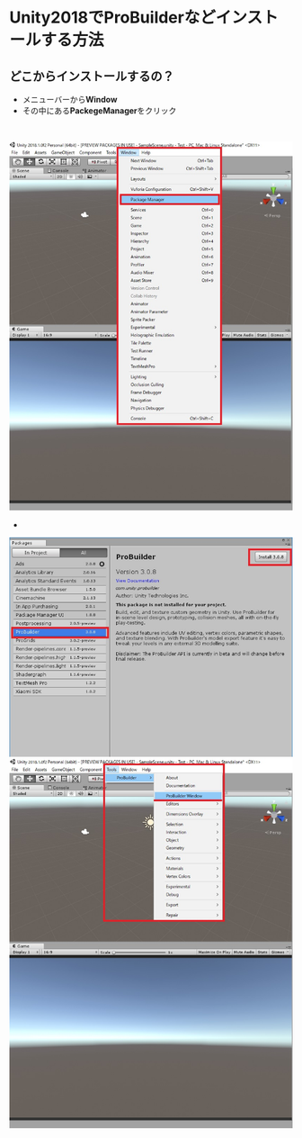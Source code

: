 # Unity2018でProBuilderなどインストールする方法

## どこからインストールするの？
 - メニューバーから<b>Window</b>
 - その中にある<b>PackegeManager</b>をクリック
 <br>
 
![](Image/PackageManager.jpg)

 - 
![](Image/ProBuilder.jpg)
![](Image/ProBuilder_Tools.jpg)
